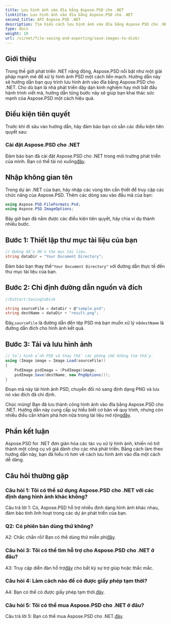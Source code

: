```yaml
---
title: Lưu hình ảnh vào đĩa bằng Aspose.PSD cho .NET
linktitle: Lưu hình ảnh vào đĩa bằng Aspose.PSD cho .NET
second_title: API Aspose.PSD .NET
description: Tìm hiểu cách lưu hình ảnh vào đĩa bằng Aspose.PSD cho .NET. Hãy làm theo hướng dẫn từng bước này để xử lý hình ảnh hiệu quả.
type: docs
weight: 10
url: /vi/net/file-saving-and-exporting/save-images-to-disk/
---
```

## Giới thiệu

Trong thế giới phát triển .NET năng động, Aspose.PSD nổi bật như một giải pháp mạnh mẽ để xử lý hình ảnh PSD một cách liền mạch. Hướng dẫn này sẽ hướng dẫn bạn quy trình lưu hình ảnh vào đĩa bằng Aspose.PSD cho .NET. Cho dù bạn là nhà phát triển dày dạn kinh nghiệm hay mới bắt đầu hành trình viết mã, hướng dẫn từng bước này sẽ giúp bạn khai thác sức mạnh của Aspose.PSD một cách hiệu quả.

## Điều kiện tiên quyết

Trước khi đi sâu vào hướng dẫn, hãy đảm bảo bạn có sẵn các điều kiện tiên quyết sau:

### Cài đặt Aspose.PSD cho .NET

 Đảm bảo bạn đã cài đặt Aspose.PSD cho .NET trong môi trường phát triển của mình. Bạn có thể tải nó xuống[đây](https://releases.aspose.com/psd/net/).

## Nhập không gian tên

Trong dự án .NET của bạn, hãy nhập các vùng tên cần thiết để truy cập các chức năng của Aspose.PSD. Thêm các dòng sau vào đầu mã của bạn:

```csharp
using Aspose.PSD.FileFormats.Psd;
using Aspose.PSD.ImageOptions;
```

Bây giờ bạn đã nắm được các điều kiện tiên quyết, hãy chia ví dụ thành nhiều bước.

## Bước 1: Thiết lập thư mục tài liệu của bạn

```csharp
// Đường dẫn đến thư mục tài liệu.
string dataDir = "Your Document Directory";
```

 Đảm bảo bạn thay thế`"Your Document Directory"` với đường dẫn thực tế đến thư mục tài liệu của bạn.

## Bước 2: Chỉ định đường dẫn nguồn và đích

```csharp
//ExStart:SavingtoDisk

string sourceFile = dataDir + @"sample.psd";
string destName = dataDir + "result.png";
```

 Đây,`sourceFile` là đường dẫn đến tệp PSD mà bạn muốn xử lý và`destName` là đường dẫn đích cho hình ảnh kết quả.

## Bước 3: Tải và lưu hình ảnh

```csharp
// tải hình ảnh PSD và thay thế các phông chữ không tìm thấy.
using (Image image = Image.Load(sourceFile))
{
    PsdImage psdImage = (PsdImage)image;
    psdImage.Save(destName, new PngOptions());
}
```

Đoạn mã này tải hình ảnh PSD, chuyển đổi nó sang định dạng PNG và lưu nó vào đích đã chỉ định.

 Chúc mừng! Bạn đã lưu thành công hình ảnh vào đĩa bằng Aspose.PSD cho .NET. Hướng dẫn này cung cấp sự hiểu biết cơ bản về quy trình, nhưng còn nhiều điều cần khám phá hơn nữa trong tài liệu mở rộng[đây](https://reference.aspose.com/psd/net/).

## Phần kết luận

Aspose.PSD for .NET đơn giản hóa các tác vụ xử lý hình ảnh, khiến nó trở thành một công cụ vô giá dành cho các nhà phát triển. Bằng cách làm theo hướng dẫn này, bạn đã hiểu rõ hơn về cách lưu hình ảnh vào đĩa một cách dễ dàng.

## Câu hỏi thường gặp

### Câu hỏi 1: Tôi có thể sử dụng Aspose.PSD cho .NET với các định dạng hình ảnh khác không?

Câu trả lời 1: Có, Aspose.PSD hỗ trợ nhiều định dạng hình ảnh khác nhau, đảm bảo tính linh hoạt trong các dự án phát triển của bạn.

### Q2: Có phiên bản dùng thử không?

 A2: Chắc chắn rồi! Bạn có thể dùng thử miễn phí[đây](https://releases.aspose.com/).

### Câu hỏi 3: Tôi có thể tìm hỗ trợ cho Aspose.PSD cho .NET ở đâu?

 A3: Truy cập diễn đàn hỗ trợ[đây](https://forum.aspose.com/c/psd/34) cho bất kỳ sự trợ giúp hoặc thắc mắc.

### Câu hỏi 4: Làm cách nào để có được giấy phép tạm thời?

 A4: Bạn có thể có được giấy phép tạm thời.[đây](https://purchase.aspose.com/temporary-license/).

### Câu hỏi 5: Tôi có thể mua Aspose.PSD cho .NET ở đâu?

 Câu trả lời 5: Bạn có thể mua Aspose.PSD cho .NET.[đây](https://purchase.aspose.com/buy).
